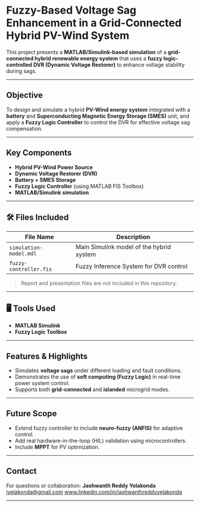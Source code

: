 # Fuzzy-Based Voltage Sag Enhancement in a Grid-Connected Hybrid PV-Wind System

This project presents a **MATLAB/Simulink-based simulation** of a **grid-connected hybrid renewable energy system** that uses a **fuzzy logic-controlled DVR (Dynamic Voltage Restorer)** to enhance voltage stability during sags.

---

##  Objective

To design and simulate a hybrid **PV-Wind energy system** integrated with a **battery** and **Superconducting Magnetic Energy Storage (SMES)** unit, and apply a **Fuzzy Logic Controller** to control the DVR for effective voltage sag compensation.

---

##  Key Components

- **Hybrid PV-Wind Power Source**
- **Dynamic Voltage Restorer (DVR)**
- **Battery + SMES Storage**
- **Fuzzy Logic Controller** (using MATLAB FIS Toolbox)
- **MATLAB/Simulink simulation**

---

## 🛠 Files Included

| File Name                 | Description                                 |
|---------------------------|---------------------------------------------|
| `simulation-model.mdl`    | Main Simulink model of the hybrid system    |
| `fuzzy-controller.fis`    | Fuzzy Inference System for DVR control      |

>  Report and presentation files are not included in this repository.

---

## 🖥 Tools Used

- **MATLAB Simulink**
- **Fuzzy Logic Toolbox**

---

##  Features & Highlights

- Simulates **voltage sags** under different loading and fault conditions.
- Demonstrates the use of **soft computing (Fuzzy Logic)** in real-time power system control.
- Supports both **grid-connected** and **islanded** microgrid modes.

---

##  Future Scope

- Extend fuzzy controller to include **neuro-fuzzy (ANFIS)** for adaptive control.
- Add real hardware-in-the-loop (HIL) validation using microcontrollers.
- Include **MPPT** for PV optimization.

---

##  Contact

For questions or collaboration:
**Jashwanth Reddy Yelakonda**  
jyelakonda@gmail.com
www.linkedin.com/in/jashwanthreddyyelakonda

---

